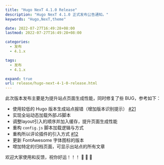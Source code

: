 ```yaml
---
title: "Hugo NexT 4.1.0 Release"
description: "Hugo NexT 4.1.0 正式发布公告通知。"
keywords: "Hugo,NexT,theme"

date: 2022-07-27T16:49:28+08:00
lastmod: 2022-07-27T16:49:28+08:00

categories:
  - 发布
  - 4.1.x

tags:
  - 发布
  - 4.1.x

expand: true
url: release/hugo-next-4-1-0-release.html
---
```


此次版本发布主要是为提升站点页面生成性能，同时修复了些 BUG，参考如下：

- 使用较低的 Hugo 版本生成站点报错（增加版本识别提示） [#21](https://github.com/hugo-next/hugo-theme-next/issues/21)
- 实现全站动态加载外部JS脚本
- 调整layout引入的顺序并加入缓存，提升页面生成性能
- 重构 `config.js` 脚本加载逻辑与方式
- 重构所以评论插件的引入方式 [#12](https://github.com/hugo-next/hugo-theme-next/issues/12)
- 更新 FontAwesome 字体图标的版本
- 增加特定的归档页面，可显示出站点的所有文章

欢迎大家使用和反馈，祝你好运！！！ :tada: :tada: :tada:
